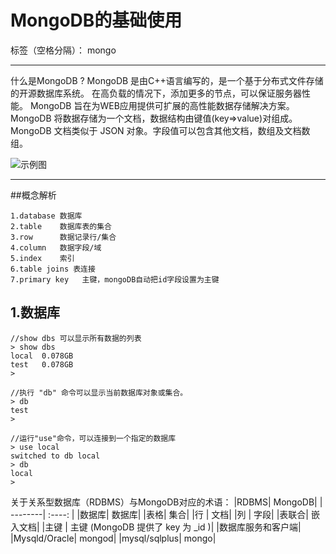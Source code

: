 ﻿# MongoDB的基础使用

标签（空格分隔）： mongo

--------------------
什么是MongoDB ?
MongoDB 是由C++语言编写的，是一个基于分布式文件存储的开源数据库系统。
在高负载的情况下，添加更多的节点，可以保证服务器性能。
MongoDB 旨在为WEB应用提供可扩展的高性能数据存储解决方案。
MongoDB 将数据存储为一个文档，数据结构由键值(key=>value)对组成。MongoDB 文档类似于 JSON 对象。字段值可以包含其他文档，数组及文档数组。

![示例图](http://www.runoob.com/wp-content/uploads/2013/10/crud-annotated-document.png)

---------------------------
##概念解析
```
1.database 数据库
2.table    数据库表的集合
3.row      数据记录行/集合
4.column   数据字段/域
5.index    索引
6.table joins 表连接
7.primary key   主键，mongoDB自动把id字段设置为主键
```
1.数据库
-

```
//show dbs 可以显示所有数据的列表
> show dbs
local  0.078GB
test   0.078GB
>

//执行 "db" 命令可以显示当前数据库对象或集合。
> db
test
> 

//运行"use"命令，可以连接到一个指定的数据库
> use local
switched to db local
> db
local
> 

```

关于关系型数据库（RDBMS）与MongoDB对应的术语：
|RDBMS|	MongoDB|
| --------| :----:  |
|数据库|	数据库|
|表格|	集合|
|行	 |   文档|
|列	 |   字段|
|表联合|	嵌入文档|
|主键 |	主键 (MongoDB 提供了 key 为 _id )|
|数据库服务和客户端|
|Mysqld/Oracle|	mongod|
|mysql/sqlplus|	mongo|















